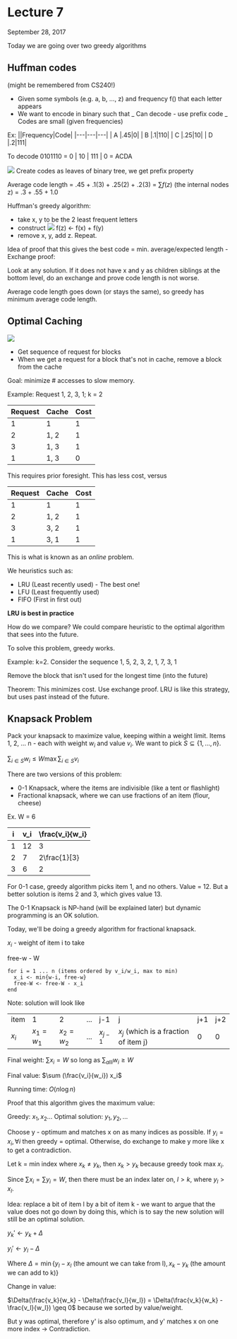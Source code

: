 # Lecture 7

September 28, 2017

Today we are going over two greedy algorithms

## Huffman codes

(might be remembered from CS240!)

- Given some symbols (e.g. a, b, ..., z) and frequency f() that each letter appears
- We want to encode in binary such that
  _ Can decode - use prefix code
  _ Codes are small (given frequencies)

Ex:
||Frequency|Code|
|---|---|---|
| A |.45|0|
| B |.1|110|
| C |.25|10|
| D |.2|111|

To decode 0101110 = 0 | 10 | 111 | 0 = ACDA

![](https://i.imgur.com/jxroyap.png) Create codes as leaves of binary tree, we get prefix property

Average code length = .45 + .1(3) + .25(2) + .2(3) = $\sum f(z)$ (the internal nodes z) = .3 + .55 + 1.0

Huffman's greedy algorithm:

- take x, y to be the 2 least frequent letters
- construct ![](https://i.imgur.com/LOVPSLl.png) f(z) <- f(x) + f(y)
- remove x, y, add z. Repeat.

Idea of proof that this gives the best code = min. average/expected length - Exchange proof:

Look at any solution. If it does not have x and y as children siblings at the bottom level, do an exchange and prove code length is not worse.

Average code length goes down (or stays the same), so greedy has minimum average code length.

## Optimal Caching

![](https://i.imgur.com/jc1PKiY.png)

- Get sequence of request for blocks
- When we get a request for a block that's not in cache, remove a block from the cache

Goal: minimize # accesses to slow memory.

Example: Request 1, 2, 3, 1; k = 2

| Request | Cache | Cost |
| ------- | ----- | ---- |
| 1       | 1     | 1    |
| 2       | 1, 2  | 1    |
| 3       | 1, 3  | 1    |
| 1       | 1, 3  | 0    |

This requires prior foresight. This has less cost, versus

| Request | Cache | Cost |
| ------- | ----- | ---- |
| 1       | 1     | 1    |
| 2       | 1, 2  | 1    |
| 3       | 3, 2  | 1    |
| 1       | 3, 1  | 1    |

This is what is known as an _online_ problem.

We heuristics such as:

- LRU (Least recently used) - The best one!
- LFU (Least frequently used)
- FIFO (First in first out)

**LRU is best in practice**

How do we compare? We could compare heuristic to the optimal algorithm that sees into the future.

To solve this problem, greedy works.

Example: k=2. Consider the sequence 1, 5, 2, 3, 2, 1, 7, 3, 1

Remove the block that isn't used for the longest time (into the future)

Theorem: This minimizes cost. Use exchange proof. LRU is like this strategy, but uses past instead of the future.

## Knapsack Problem

Pack your knapsack to maximize value, keeping within a weight limit. Items 1, 2, ... n - each with weight $w_i$ and value $v_i$. We want to pick $S \subseteq \{1, ..., n\}$.

$\sum_{i \in S} w_i \leq W \max \sum_{i \in S} v_i$

There are two versions of this problem:

- 0-1 Knapsack, where the items are indivisible (like a tent or flashlight)
- Fractional knapsack, where we can use fractions of an item (flour, cheese)

Ex. W = 6

| i   | v_i | \frac{v_i}{w_i} |
| --- | --- | --------------- |
| 1   | 12  | 3               |
| 2   | 7   | 2\frac{1}[3}    |
| 3   | 6   | 2               |

For 0-1 case, greedy algorithm picks item 1, and no others. Value = 12. But a better solution is items 2 and 3, which gives value 13.

The 0-1 Knapsack is NP-hand (will be explained later) but dynamic programming is an OK solution.

Today, we'll be doing a greedy algorithm for fractional knapsack.

$x_i$ - weight of item i to take

free-w - W

```none
for i = 1 ... n (items ordered by v_i/w_i, max to min)
  x_i <- min{w-i, free-w}
  free-W <- free-W - x_i
end
```

Note: solution will look like

|       |             |             |     |           |                                       |     |     |
| ----- | ----------- | ----------- | --- | --------- | ------------------------------------- | --- | --- |
| item  | 1           | 2           | ... | j-1       | j                                     | j+1 | j+2 |
| $x_i$ | $x_1 = w_1$ | $x_2 = w_2$ | ... | $x_{j-1}$ | $x_j$ (which is a fraction of item j) | 0   | 0   |

Final weight: $\sum x_i = W$ so long as $\sum_{all i} w_i \geq W$

Final value: $\sum (\frac{v_i}{w_i}) x_i$

Running time: $O(n \log n)$

Proof that this algorithm gives the maximum value:

Greedy: $x_1, x_2 ...$
Optimal solution: $y_1, y_2, ...$

Choose y - optimum and matches x on as many indices as possible. If $y_i = x_i, \forall i$ then greedy = optimal. Otherwise, do exchange to make y more like x to get a contradiction.

Let k = min index where $x_k \neq y_k$, then $x_k > y_k$ because greedy took max $x_i$.

Since $\sum x_i = \sum y_i = W$, then there must be an index later on, $l > k$, where $y_l > x_l$.

Idea: replace a bit of item l by a bit of item k - we want to argue that the value does not go down by doing this, which is to say the new solution will still be an optimal solution.

$y_k' \leftarrow y_k + \Delta$

$y_l' \leftarrow y_l - \Delta$

Where $\Delta = \min\{y_l - x_l \text{ (the amount we can take from l)}, x_k - y_k \text{ (the amount we can add to k)}\}$

Change in value:

$\Delta(\frac{v_k}{w_k} - \Delta(\frac{v_l}{w_l}) = \Delta(\frac{v_k}{w_k} - \frac{v_l}{w_l}) \geq 0$ because we sorted by value/weight.

But y was optimal, therefore y' is also optimum, and y' matches x on one more index -> Contradiction.
